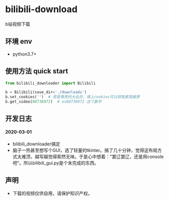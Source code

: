 # bilibili-download
b站视频下载

## 环境 env
 - python3.7+

## 使用方法 quick start
```python
from bilibili_downloader import Bilibili

b = Bilibili(save_dir='./downloads')
b.set_cookies('')  # 若是尊贵的大会员，填上cookies可以获取更高画质
b.get_video(88736972)  # av88736972 这个数字
```

## 开发日志
#### 2020-03-01
 - bilibili_downloader搞定
 - 脑子一热甚至想写个GUI，选了轻量的tkinter。搞了几十分钟，觉得这布局方式太难顶，越写越觉得索然无味。于是心中想着：”罢辽罢辽，还是用console吧“。所以bilibili_gui.py是个未完成的东西。

## 声明
 - 下载的视频仅供自用，请保护知识产权。